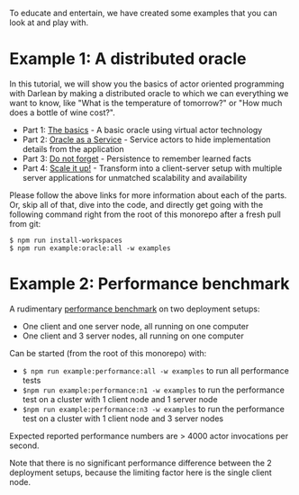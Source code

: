 To educate and entertain, we have created some examples that you can look at and play with.

# Example 1: A distributed oracle

In this tutorial, we will show you the basics of actor oriented programming with Darlean by making a distributed oracle to which we can everything we want to know, like "What is the temperature of tomorrow?"
or "How much does a bottle of wine cost?".

* Part 1: [The basics](src/oracle/1_the_basics) - A basic oracle using virtual actor technology
* Part 2: [Oracle as a Service](src/oracle/2_oracle_as_a_service) - Service actors to hide implementation details from the application
* Part 3: [Do not forget](src/oracle/3_do_not_forget) - Persistence to remember learned facts
* Part 4: [Scale it up!](src/oracle/4_scale_it_up) - Transform into a client-server setup with multiple server applications for unmatched scalability and availability

Please follow the above links for more information about each of the parts. Or, skip all of that, dive into the code, and directly get going with the following command right from the root of this monorepo after a fresh pull from git:
```
$ npm run install-workspaces
$ npm run example:oracle:all -w examples
```

# Example 2: Performance benchmark

A rudimentary [performance benchmark](src/performance) on two deployment setups:
* One client and one server node, all running on one computer
* One client and 3 server nodes, all running on one computer

Can be started (from the root of this monorepo) with:
* `$ npm run example:performance:all -w examples` to run all performance tests
* `$npm run example:performance:n1 -w examples` to run the performance test on a cluster with 1 client node and 1 server node
* `$npm run example:performance:n3 -w examples` to run the performance test on a cluster with 1 client node and 3 server nodes

Expected reported performance numbers are > 4000 actor invocations per second.

Note that there is no significant performance difference between the 2 deployment setups, because the limiting factor here is the single client node.